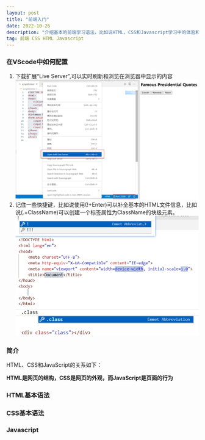 ```yaml
---
layout: post
title: "前端入门"
date: 2022-10-26 
description: "介绍基本的前端学习语法，比如说HTML，CSS和Javascript学习中的体验和收获"
tag: 前端 CSS HTML Javascript
---   
```


### 在VScode中如何配置

1. 下载扩展“Live Server”,可以实时刷新和浏览在浏览器中显示的内容
   ![live server](/images/posts/2022-10-26-前端入门/live%20Server.jpg)
2. 记住一些快捷键，比如说使用(!+Enter)可以补全基本的HTML文件信息，比如说(.+ClassName)可以创建一个标签属性为ClassName的块级元素。
   ![!+Enter](/images/posts/2022-10-26-前端入门/开头模板.jpg)
   ![.+ClassName](/images/posts/2022-10-26-前端入门/class.jpg)


### 简介

HTML、CSS和JavaScript的关系如下：

**HTML是网页的结构，CSS是网页的外观，而JavaScript是页面的行为**

### HTML基本语法


### CSS基本语法

### Javascript